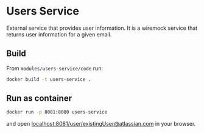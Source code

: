 # Users Service
External service that provides user information. It is a wiremock service that returns user information for a given email.

## Build
From `modules/users-service/code` run:

```bash
docker build -t users-service .
```

## Run as container
```bash
docker run -p 8081:8080 users-service
```

and open [localhost:8081/user/existingUser@atlassian.com](http://localhost:8081/user/existingUser@atlassian.com) in your browser.
